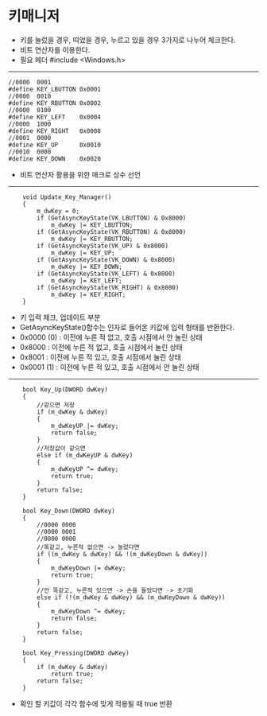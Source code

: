 # 키매니저
- 키를 눌렀을 경우, 띠었을 경우, 누르고 있을 경우 3가지로 나누어 체크한다.
- 비트 연산자를 이용한다.
- 필요 헤더 #include <Windows.h>
***
```
//0000	0001
#define KEY_LBUTTON 0x0001
//0000	0010
#define KEY_RBUTTON 0x0002
//0000	0100
#define KEY_LEFT	0x0004
//0000	1000
#define KEY_RIGHT	0x0008
//0001	0000
#define KEY_UP		0x0010
//0010	0000
#define KEY_DOWN	0x0020
```
- 비트 연산자 활용을 위한 매크로 상수 선언
***
```
	void Update_Key_Manager()
	{
		m_dwKey = 0;
		if (GetAsyncKeyState(VK_LBUTTON) & 0x8000)
			m_dwKey |= KEY_LBUTTON;
		if (GetAsyncKeyState(VK_RBUTTON) & 0x8000)
			m_dwKey |= KEY_RBUTTON;
		if (GetAsyncKeyState(VK_UP) & 0x8000)
			m_dwKey |= KEY_UP;
		if (GetAsyncKeyState(VK_DOWN) & 0x8000)
			m_dwKey |= KEY_DOWN;
		if (GetAsyncKeyState(VK_LEFT) & 0x8000)
			m_dwKey |= KEY_LEFT;
		if (GetAsyncKeyState(VK_RIGHT) & 0x8000)
			m_dwKey |= KEY_RIGHT;
	}
```
- 키 입력 체크, 업데이트 부분
- GetAsyncKeyState()함수는 인자로 들어온 키값에 입력 형태를 반환한다.
- 0x0000 (0) : 이전에 누른 적 없고, 호출 시점에서 안 눌린 상태
- 0x8000     : 이전에 누른 적 없고, 호출 시점에서 눌린 상태
- 0x8001     : 이전에 누른 적 있고, 호출 시점에서 눌린 상태
- 0x0001 (1) : 이전에 누른 적 있고, 호출 시점에서 안 눌린 상태
***
```
	bool Key_Up(DWORD dwKey)
	{
		//같으면 저장
		if (m_dwKey & dwKey)
		{
			m_dwKeyUP |= dwKey;
			return false;
		}
		//저장값이 같으면
		else if (m_dwKeyUP & dwKey)
		{
			m_dwKeyUP ^= dwKey;
			return true;
		}
		return false;
	}

	bool Key_Down(DWORD dwKey)
	{
		//0000 0000
		//0000 0001
		//0000 0000 
		//똑같고, 누른적 없으면 -> 눌렀다면
		if ((m_dwKey & dwKey) && !(m_dwKeyDown & dwKey))
		{
			m_dwKeyDown |= dwKey;
			return true;
		}
		//안 똑같고, 누른적 있으면 -> 손을 들었다면 -> 초기화
		else if (!(m_dwKey & dwKey) && (m_dwKeyDown & dwKey))
		{
			m_dwKeyDown ^= dwKey;
			return false;
		}
		return false;
	}

	bool Key_Pressing(DWORD dwKey)
	{
		if (m_dwKey & dwKey)
			return true;
		return false;
	}
```
- 확인 할 키값이 각각 함수에 맞게 적용될 때 true 반환
